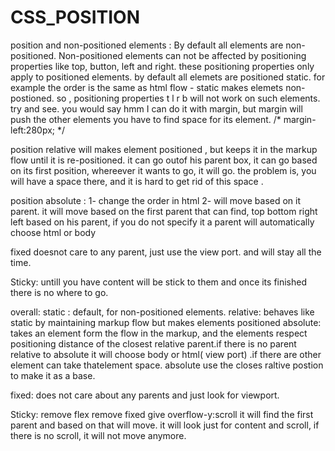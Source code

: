 # CSS_POSITION

position and non-positioned elements :
By default all elements are non-positioned. 
Non-positioned elements can not be affected by positioning properties like top, button, left and right. 
these positioning properties only apply to positioned elements. 
by default all elemets are positioned static. for example the order is the same as html flow - 
static makes elemets non-postioned. so , positioning properties t l r b will not work on such elements. try and see.
you would say hmm I can do it with margin, but margin will push the other elements you have to find space for its element.     /* margin-left:280px; */

position relative will makes element positioned , but keeps it in the markup flow until it is re-positioned. it can go outof his parent box, it can go based on its first position, whereever it wants to go, it will go. the problem is, you will have a space there, and it is hard to get rid of this space . 

position absolute : 1- change the order in html 2- will move based on it parent.
it will move based on the first parent that can find, top bottom right left based on his parent, if you do not specify it a parent will automatically choose html or body


fixed doesnot care to any parent, just use the view port. and will stay all the time. 

Sticky: untill you have content will be stick to them and once its finished there is no where to go.

overall: static : default, for non-positioned elements. 
relative: behaves like static by maintaining markup flow but makes elements positioned 
absolute: takes an element form the flow in the markup, and the elements respect positioning distance of the closest relative parent.if there is no parent relative to absolute it will choose body or html( view port) .if  there are   other element can take thatelement space.
absolute use the closes raltive postion to make it as a base. 

fixed: does not care about any parents and just look for viewport. 

Sticky: 
remove flex 
remove fixed 
give overflow-y:scroll
it will find the first parent and based on that will move. 
it will look just for content and scroll, if there is no scroll, it will not move anymore.